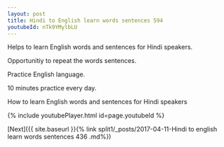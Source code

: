 ```yaml
---
layout: post
title: Hindi to English learn words sentences 594 
youtubeId: nTk9YMylbLU
---
```

 
 
Helps to learn English words and sentences for Hindi speakers.

Opportunitiy to repeat the words sentences. 

Practice English language. 
 
10 minutes practice every day. 
 
How to learn English words and sentences for Hindi speakers 
 
{% include youtubePlayer.html id=page.youtubeId %}
 
 
[Next]({{ site.baseurl }}{% link  split1/_posts/2017-04-11-Hindi to english learn words sentences 436 .md%})
 

